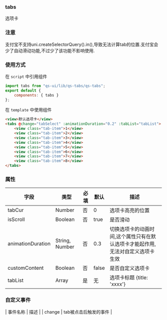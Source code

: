 ### tabs

选项卡

### 注意
支付宝不支持uni.createSelectorQuery().in(),导致无法计算tab的位置.支付宝会少了自动滑动功能,不过少了该功能不影响使用.

### 使用方式

在 `script` 中引用组件

```javascript
import tabs from "qs-ui/lib/qs-tabs/qs-tabs";
export default {
	components: { tabs }
};
```

在 `template` 中使用组件

```html
<view>默认选项卡</view>
<tabs @change="tabSelect" :animationDuration="0.2" :tabList="tabList">
	<view class="tab-item">1</view>
	<view class="tab-item">2</view>
	<view class="tab-item">3</view>
	<view class="tab-item">4</view>
	<view class="tab-item">5</view>
	<view class="tab-item">6</view>
	<view class="tab-item">7</view>
	<view class="tab-item">8</view>
</tabs>
```

### 属性

| 字段      | 类型    | 必填 | 默认     | 描述                              |
| --------- | ------- | ---- | -------- | --------------------------------- |
| tabCur   | Number  | 否   | 0 | 选项卡高亮的位置                          |
| isScroll   | Boolean  | 否   | true |  是否滑动                         |
| animationDuration   | String, Number  | 否   | 0.3 | 切换选项卡的动画时间,这个属性只有在默认选项卡才能起作用,无法对自定义选项卡生效                        |
| customContent   | Boolean  | 否   | false |  是否自定义选项卡                         |
| tabList   | Array  | 是   | 无 |  选项卡标题 {title: 'xxxx'}                        |

### 自定义事件
| 事件名称        | 描述                                                             |
|  change      | tab被点击后触发的事件 |
